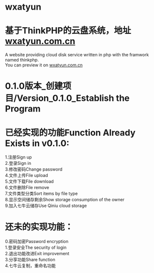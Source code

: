 # wxatyun
# 基于ThinkPHP的云盘系统，地址 <a href="http://wxatyun.com.cn">wxatyun.com.cn</a>
A website providing cloud disk service written in php with the framwork named thinkphp.<br/>
You can preview it on <a href="http://wxatyun.com.cn">wxatyun.com.cn</a>

# 0.1.0版本_创建项目/Version_0.1.0_Establish the Program
# 已经实现的功能Function Already Exists in v0.1.0:<br/>
1.注册Sign up<br/>
2.登录Sign in<br/>
3.修改密码Change password<br/>
4.文件上传File upload<br/>
5.文件下载File download<br/>
6.文件删除File remove<br/>
7.文件类型分类Sort items by file type<br/>
8.显示空间储存剩余Show storage consumption of the owner<br/>
9.加入七牛云储存Use Qiniu cloud storage<br/>
# 还未的实现功能：
0.密码加密Password encryption<br/>
1.登录安全The security of login<br/>
2.退出功能改进Exit improvement<br/>
3.分享功能Share function<br/>
4.七牛云复制，重命名功能
